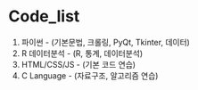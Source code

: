 # Code_list
1. 파이썬 - (기본문법, 크롤링, PyQt, Tkinter, 데이터)
2. R 데이터분석 - (R, 통계, 데이터분석)
3. HTML/CSS/JS - (기본 코드 연습)
4. C Language - (자료구조, 알고리즘 연습) 

